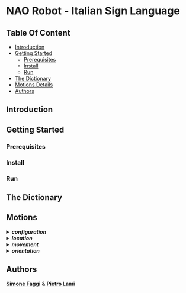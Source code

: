 # NAO Robot - Italian Sign Language

## Table Of Content
* [Introduction](#introduction)
* [Getting Started](#getting-started)
    * [Prerequisites](#prerequisites)
    * [Install](#install)
    * [Run](#run)
* [The Dictionary](#the-dictionary)
* [Motions Details](#motions)
* [Authors](#authors)

## Introduction

## Getting Started
### Prerequisites
### Install
### Run

## The Dictionary

## Motions

<details>
<summary><b><i>configuration</i></b></summary>
The <b>configuration</b> motions refer to specific <b>hand</b> configurations.
Their names can be <b>figurative</b> or <b>explicative</b>. 
<br>
To avoid confusion, here are shown the <b>configurations</b> for the <b>figurative</b> names:
<br>
<br>

Beak            |  Scratch
:-------------------------:|:-------------------------:
![Beak](media/motions/beak.png)  |  ![Scratch](media/motions/scratch.png)


</details>


<details>
<summary><b><i>location</i></b></summary>
</details>

<details>
<summary><b><i>movement</i></b></summary>
</details>

<details>
<summary><b><i>orientation</i></b></summary>
</details>

## Authors
**[Simone Faggi](https://github.com/FaMoSi)** & **[Pietro Lami](https://github.com/PietroLami)**

